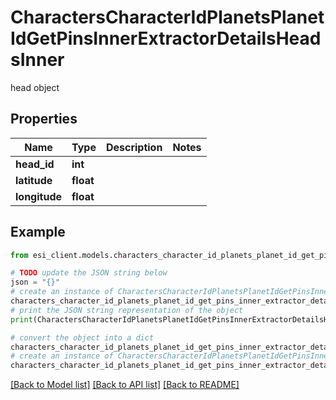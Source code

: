 # CharactersCharacterIdPlanetsPlanetIdGetPinsInnerExtractorDetailsHeadsInner

head object

## Properties

Name | Type | Description | Notes
------------ | ------------- | ------------- | -------------
**head_id** | **int** |  | 
**latitude** | **float** |  | 
**longitude** | **float** |  | 

## Example

```python
from esi_client.models.characters_character_id_planets_planet_id_get_pins_inner_extractor_details_heads_inner import CharactersCharacterIdPlanetsPlanetIdGetPinsInnerExtractorDetailsHeadsInner

# TODO update the JSON string below
json = "{}"
# create an instance of CharactersCharacterIdPlanetsPlanetIdGetPinsInnerExtractorDetailsHeadsInner from a JSON string
characters_character_id_planets_planet_id_get_pins_inner_extractor_details_heads_inner_instance = CharactersCharacterIdPlanetsPlanetIdGetPinsInnerExtractorDetailsHeadsInner.from_json(json)
# print the JSON string representation of the object
print(CharactersCharacterIdPlanetsPlanetIdGetPinsInnerExtractorDetailsHeadsInner.to_json())

# convert the object into a dict
characters_character_id_planets_planet_id_get_pins_inner_extractor_details_heads_inner_dict = characters_character_id_planets_planet_id_get_pins_inner_extractor_details_heads_inner_instance.to_dict()
# create an instance of CharactersCharacterIdPlanetsPlanetIdGetPinsInnerExtractorDetailsHeadsInner from a dict
characters_character_id_planets_planet_id_get_pins_inner_extractor_details_heads_inner_from_dict = CharactersCharacterIdPlanetsPlanetIdGetPinsInnerExtractorDetailsHeadsInner.from_dict(characters_character_id_planets_planet_id_get_pins_inner_extractor_details_heads_inner_dict)
```
[[Back to Model list]](../README.md#documentation-for-models) [[Back to API list]](../README.md#documentation-for-api-endpoints) [[Back to README]](../README.md)


